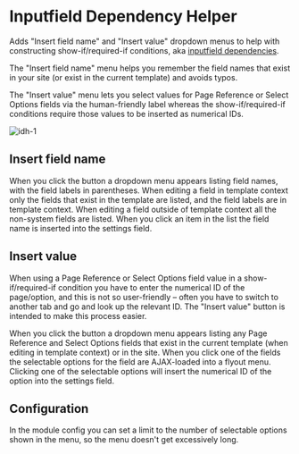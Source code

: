 # Inputfield Dependency Helper

Adds "Insert field name" and "Insert value" dropdown menus to help with constructing show-if/required-if conditions, aka [inputfield dependencies](https://processwire.com/docs/fields/dependencies/). 

The "Insert field name" menu helps you remember the field names that exist in your site (or exist in the current template) and avoids typos.

The "Insert value" menu lets you select values for Page Reference or Select Options fields via the human-friendly label whereas the show-if/required-if conditions require those values to be inserted as numerical IDs.

![idh-1](https://github.com/user-attachments/assets/bf2913af-cf45-449a-b51d-a23a057fc434)

## Insert field name

When you click the button a dropdown menu appears listing field names, with the field labels in parentheses. When editing a field in template context only the fields that exist in the template are listed, and the field labels are in template context. When editing a field outside of template context all the non-system fields are listed. When you click an item in the list the field name is inserted into the settings field.

## Insert value

When using a Page Reference or Select Options field value in a show-if/required-if condition you have to enter the numerical ID of the page/option, and this is not so user-friendly – often you have to switch to another tab and go and look up the relevant ID. The "Insert value" button is intended to make this process easier.

When you click the button a dropdown menu appears listing any Page Reference and Select Options fields that exist in the current template (when editing in template context) or in the site. When you click one of the fields the selectable options for the field are AJAX-loaded into a flyout menu. Clicking one of the selectable options will insert the numerical ID of the option into the settings field.

## Configuration

In the module config you can set a limit to the number of selectable options shown in the menu, so the menu doesn't get excessively long.
